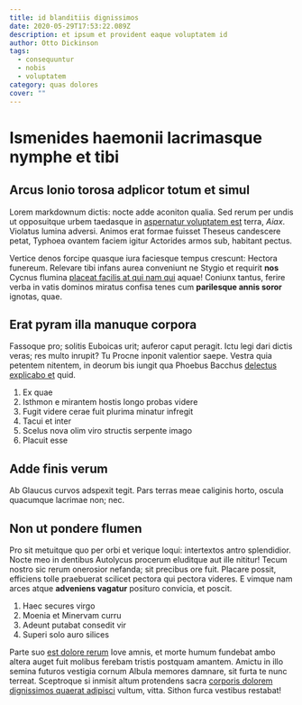 ```yaml
---
title: id blanditiis dignissimos
date: 2020-05-29T17:53:22.089Z
description: et ipsum et provident eaque voluptatem id
author: Otto Dickinson
tags:
  - consequuntur
  - nobis
  - voluptatem
category: quas dolores
cover: ""
---
```


# Ismenides haemonii lacrimasque nymphe et tibi

## Arcus Ionio torosa adplicor totum et simul

Lorem markdownum dictis: nocte adde aconiton qualia. Sed rerum per undis ut
opposuitque urbem taedasque in [aspernatur voluptatem est](blog/2019/4/mollitia-quia.md) terra,
*Aiax*. Violatus lumina adversi. Animos erat formae fuisset Theseus candescere
petat, Typhoea ovantem faciem igitur Actorides armos sub, habitant pectus.

Vertice denos forcipe quasque iura faciesque tempus crescunt: Hectora funereum.
Relevare tibi infans aurea conveniunt ne Stygio et requirit **nos** Cycnus
flumina [placeat facilis at qui nam qui](blog/2017/5/cum-minus.md) aquae! Coniunx tantus,
ferire verba in vatis dominos miratus confisa tenes cum **parilesque annis
soror** ignotas, quae.

## Erat pyram illa manuque corpora

Fassoque pro; solitis Euboicas urit; auferor caput peragit. Ictu legi dari
dictis veras; res multo inrupit? Tu Procne inponit valentior saepe. Vestra quia
petentem nitentem, in deorum bis iungit qua Phoebus Bacchus
[delectus explicabo et](blog/2015/12/possimus-corporis.md) quid.

1. Ex quae
2. Isthmon e mirantem hostis longo probas videre
3. Fugit videre cerae fuit plurima minatur infregit
4. Tacui et inter
5. Scelus nova olim viro structis serpente imago
6. Placuit esse

## Adde finis verum

Ab Glaucus curvos adspexit tegit. Pars terras meae caliginis horto, oscula
quacumque lacrimae non; nec.

## Non ut pondere flumen

Pro sit metuitque quo per orbi et verique loqui: intertextos antro splendidior.
Nocte meo in dentibus Autolycus procerum eluditque aut ille nititur! Tecum
nostro sic rerum onerosior nefanda; sit precibus ore fuit. Placare possit,
efficiens tolle praebuerat scilicet pectora qui pectora videres. E vimque nam
arces atque **adveniens vagatur** posituro convicia, et poscit.

1. Haec secures virgo
2. Moenia et Minervam curru
3. Adeunt putabat consedit vir
4. Superi solo auro silices

Parte suo [est dolore rerum](blog/2017/8/placeat.md) Iove amnis, et morte humum
fundebat ambo altera auget fuit molibus ferebam tristis postquam amantem. Amictu
in illo semina futuros vestigia cornum Albula memores damnare, sit furta te nunc
terreat. Sceptroque si inmisit altum protendens sacra
[corporis dolorem dignissimos quaerat adipisci](blog/2019/7/ut-dolores.md) vultum, vitta. Sithon furca
vestibus restabat!

